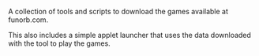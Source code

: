 A collection of tools and scripts to download the games available at funorb.com.

This also includes a simple applet launcher that uses the data downloaded with the tool to play the games.